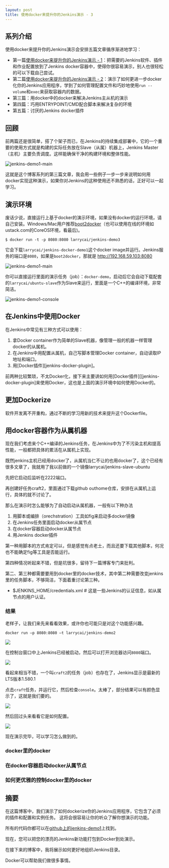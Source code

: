 ```yaml
---
layout: post
title: 使用docker来提升你的Jenkins演示 - 3
---
```

## 系列介绍

使用docker来提升你的Jenkins演示会安排五篇文章循序渐进地学习：

* 第一篇[使用docker来提升你的Jenkins演示 - 1](http://www.larrycaiyu.com/2014/11/04/use-docker-for-your-jenkins-demo-1.html)：把需要的Jenkins软件、插件和作业配置放到了Jenkins docker容器中，使得你很容易演示，别人也很轻松的可以下载自己尝试。
* 第二篇[使用docker来提升你的Jenkins演示 - 2](http://www.larrycaiyu.com/2014/11/16/use-docker-for-your-jenkins-demo-2.html)：演示了如何更进一步docker化你的Jenkins应用程序，学到了如何管理配置文件和巧妙地使用`run --volume`和`exec`来获取容器内的数据。
* 第三篇：用docker中的docker来解决Jenkins主从机的演示
* 第四篇：巧用ENTRYPOINT/CMD配合脚本来解决复杂的环境
* 第五篇：讨厌的Jenkins docker插件

## 回顾

前两篇还是很简单，搭了个架子而已，在Jenkins的持续集成部署中，它的一个重要的使用方式就是构建的实际任务放在Slave（从属）机器上，Jenkins Master（主机）主要负责调度。这样能确保干净的构建环境和整体性能。

![jenkins-demo1-main](http://larrycaiyu.com/images/jenkins-demo1-arch.png)

这就是这个博客系列的第三篇文章，我会用一些例子一步一步来说明如何用docker实现这种演示，如果你对Jenkins的这种使用还不熟悉的话，正好可以一起学习。


## 演示环境 ##

废话少说，直接运行上基于docker的演示环境，如果没有docker的运行环境，请自己安装。Windows/Mac用户推荐[boot2docker](http://boot2docker.com)（也可以使用在线的环境如ustack.com的CoreOS环境，看最后)。

    $ docker run -t -p 8080:8080 larrycai/jenkins-demo3

它会下载`larrycai/jenkins-docker-demo1`这个docker image并运行。Jenkins服务的端口是`8080`，如果是`boot2docker`，那就是 http://192.168.59.103:8080

![jenkins-demo1-main](http://larrycaiyu.com/images/jenkins-demo1-main.png)

你可以直接运行里面的演示任务（job）：`docker-demo`，启动后它会自动下载配套的`larrycai/ubuntu-slave`作为Slave来运行，里面是一个C++的编译环境，非常简洁。

![jenkins-demo1-console](http://larrycaiyu.com/images/jenkins-demo1-console.png)

## 在Jenkins中使用Docker ##

在Jenkins中常见有三种方式可以使用：

1. 拿Docker container作为简单的Slave机器，像管理一般的机器一样管理docker的从属机。
2. 在Jenkins中用配置从属机，自己写脚本管理Docker container，自动读取IP地址和端口。
3. 用[Docker插件][jenkins-docker-plugin]。

前两种比较繁琐，不太Docker化，接下来主要讲如何用[Docker插件][[jenkins-docker-plugin]来使用Docker，这也是上面的演示环境中如何使用Docker的。


## 更加Dockerize

软件开发离不开重构，通过不断的学习用新的技术来提升这个Dockerfile。

## 用docker容器作为从属机器

现在我们考虑来个C++编译的Jenkins任务，在Jenkins中为了不污染主机和提高性能，一般都把具体的累活在从属机上实现。

既然jenkins主机已经用docker了，从属机当仁不让的也用docker了，这个已经有很多文章了，我就用了我以前做的一个镜像larrycai/jenkins-slave-ubuntu

先把它启动后监听在2222端口。

再创建好任务craft2，里面通过下载github outhome仓库，安排在从属机上运行，具体的就不讨论了。

那么在演示时怎么能够为了自动启动从属机器，一般有以下种办法

1. 用脚本或编排（orechstration）工具如fig来启动多docker镜像
2. 在Jenkins任务里面启动docker从属节点
3. 在docker容器启动docker从属节点
4. 用Jenkins docker插件

第一种用脚本的方式肯定可以，但是感觉有点老土，而且还要下载其他脚本，何况也不能确定fig等工具是否能运行。

第四种情况听起来不错，但是坑很多，留待下一篇博客专门来批判。

第二、第三种都需要要用到docker里的docker技术，其中第二种需要改变jenkins里的任务脚本，不够简洁，下面着重讨论第三种。

* $JENKINS_HOME/credentials.xml # 这是一些Jenkins的认证信息，如从属节点的用户认证。

### 结果

老样子，让我们来先来看看效果，或许你也可能只是对这个功能感兴趣。

    docker run –p 8080:8080 –t larrycai/jenkins-demo2

![](http://larrycaiyu.com/images/jenkins-demo1-3.png)

在控制台窗口中上Jenkins已经被启动，然后可以打开浏览器访问`8080`端口。

![](http://larrycaiyu.com/images/jenkins-demo1-4.png)

看起来相当不错，一个叫`craft2`的任务（job）也存在了，Jenkins显示是最新的LTS版本1.580.1

点击`craft`任务，并运行它，然后检查`console`。太棒了，部分结果可以有颜色显示了，这就是我们要的。

![](http://larrycaiyu.com/images/jenkins-demo1-5.png)

然后回过头来看看它是如何配置。

![](http://larrycaiyu.com/images/jenkins-demo1-6.png)

现在演示完毕，可以学习怎么做到的。

### docker里的docker

### 在docker容器启动docker从属节点

### 如何更优雅的控制docker里的docker

## 摘要

在这篇博客中，我们演示了如何dockerize你的Jenkins应用程序，它包含了必须的插件和配置和实例任务。 这将会很容易让你的听众了解你想演示的功能。

所有的代码你都可以在[github上的jenkins-demo1](https://github.com/larrycai/docker-images/tree/master/jenkins-demo1)上找到。

现在，您可以把您的漂亮的Jenkins新功能打包到Docker到处演示。

在接下来的博客中，我将展示如何更好地组织Jenkins目录。

Docker可以帮助我们做很多事情。
